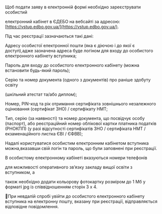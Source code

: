 Щоб подати заяву в електронній формі необхідно зареєструвати особистий

електронний кабінет в ЄДЕБО на вебсайті за адресою: [https://vstup.edbo.gov.ua/](https://vstup.edbo.gov.ua/).

Під час реєстрації зазначаються такі дані:

Адресу особистої електронної пошти (яка є діючою і до якої є доступ),адже зазначена адреса буде логіном для входу до особистого електронного кабінету вступника;

Пароль для входу до особистого електронного кабінету (можна встановити будь-який пароль);

Серію та номер документа (одного з документів) про раніше здобуту освіту

(шкільний атестат та/або диплом);

Номер, PIN-код та рік отримання сертифіката зовнішнього незалежного оцінювання (сертифікат ЗНО) / сертифікату НМТ;

Тип, серію (за наявності) та номер документа, що посвідчує особу (паспорт), або реєстраційний номер облікової картки платника податків (РНОКПП) (у разі відсутності сертифікатів ЗНО / сертифіката НМТ / екзаменаційного листка ЄВІ / ЄФВВ);

Надалі користуватися особистим електронним кабінетом вступника можна,вказавши свій логін та пароль, що були заповнені при реєстрації.

В особистому електронному кабінеті вказуються номери телефонів

для можливості оперативного зв’язку закладу вищої освіти з вступником, а

також необхідно додати кольорову фотокартку розміром до 1 Мб у форматі jpg із співвідношенням сторін 3 х 4.

🧐При невдалій спробі увійти до особистого електронного кабінету вступника на електронну пошту, вказану при реєстрації, відправляється відповідне повідомлення.
